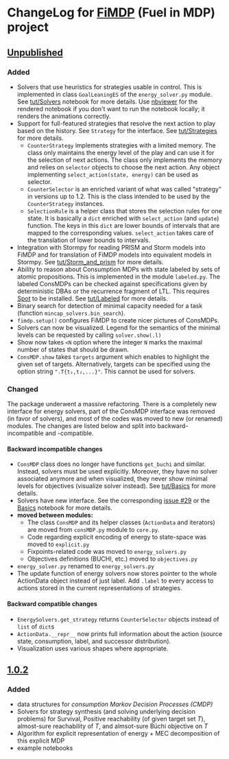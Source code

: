 # ChangeLog for [FiMDP](https://github.com/xblahoud/FiMDP) (Fuel in MDP) project

## [Unpublished]

### Added
 * Solvers that use heuristics for strategies usable in control. This is implemented in class
   `GoalLeaningES` of the `energy_solver.py` module. See [tut/Solvers](tut/Solvers.ipynb)
   notebook for more details. Use [nbviewer] for the rendered notebook if you don't want
   to run the notebook locally; it renders the animations correctly.
 * Support for full-featured strategies that resolve the next action to play based on the history. See `Strategy`
   for the interface. See [tut/Strategies](tut/Strategies.ipynb) for more details.
     - `CounterStrategy` implements strategies with a limited memory. The class only
     maintains the energy level of the play and can use it for the selection of next
     actions. The class only implements the memory and relies on `selector` objects
     to choose the next action. Any object implementing `select_action(state, energy)`
     can be used as selector.
     - `CounterSelector` is an enriched variant of what was called "strategy" in
     versions up to 1.2. This is the class intended to be used by the
     `CounterStrategy` instances.
     - `SelectionRule` is a helper class that stores the selection rules for one
     state. It is basically a `dict` enriched with `select_action` (and `update`)
     function. The keys in this `dict` are lower bounds of intervals that are
     mapped to the corresponding values. `select_action` takes care of the
     translation of lower bounds to intervals.
 * Integration with Stormpy for reading PRISM and Storm models into FiMDP and for
   translation of FiMDP models into equivalent models in Stormpy. See 
   [tut/Storm_and_prism](tut/StormAndPrism.ipynb) for more details.
 * Ability to reason about Consumption MDPs with state labeled by sets of atomic propositions. 
   This is implemented in the module `labeled.py`. The labeled ConsMDPs can be checked against
   specifications given by deterministic DBAs or the recurrence fragment of LTL. This requires
   [Spot] to be installed. See [tut/Labeled](tut/Labeled.ipynb) for more details.
 * Binary search for detection of minimal capacity needed for a task
   (function `mincap_solvers.bin_search`).
 * `fimdp.setup()` configures FiMDP to create nicer pictures of ConsMDPs.
 * Solvers can now be visualized. Legend for the semantics of the minimal levels can be 
   requested by calling `solver.show(.l)`
 * Show now takes `<N` option where the integer `N` marks the maximal number of states that
   should be drawn.
 * `ConsMDP.show` takes `targets` argument which enables to highlight the given
   set of targets. Alternatively, targets can be specified using the option
   string `".T{t₁,t₂,...}"`. This cannot be used for solvers.
 
### Changed

The package underwent a massive refactoring. There is a completely new interface for
energy solvers, part of the ConsMDP interface was removed (in favor of solvers), and
most of the codes was moved to new (or renamed) modules. The changes are listed below
and split into backward-incompatible and -compatible. 

#### Backward incompatible changes
 * `ConsMDP` class does no longer have functions `get_buchi` and similar. Instead,
   solvers must be used explicitly. Moreover, they have no solver associated anymore
   and when visualized, they never show minimal levels for objectives (visualize solver
   instead). 
   See [tut/Basics][Basics] for more details.
 * Solvers have new interface. See the corresponding 
   [issue #29](https://github.com/xblahoud/FiMDP/issues/29) or the [Basics] notebook
   for more details.
 * **moved between modules:**
   - The class `ConsMDP` and its helper classes (`ActionData` and iterators) are moved
     from `consMDP.py` module to `core.py`.
   - Code regarding explicit encoding of energy to state-space was moved to `explicit.py`
   - Fixpoints-related code was moved to `energy_solvers.py`
   - Objectives definitions (BUCHI, etc.) moved to `objectives.py`
 * `energy_solver.py` renamed to `energy_solvers.py`
 * The update function of energy solvers now stores pointer to the whole ActionData object instead of
   just label. Add `.label` to every access to actions stored in the current representations
   of strategies.

#### Backward compatible changes
 * `EnergySolvers.get_strategy` returns `CounterSelector` objects instead of `list` of `dict`s
 * `ActionData.__repr__` now prints full information about the action (source state, consumption, label, and successor distribution).
 * Visualization uses various shapes where appropriate.

## [1.0.2]

### Added
 * data structures for *consumption Markov Decision Processes (CMDP)*
 * Solvers for strategy synthesis (and solving underlying decision problems) for Survival, Positive reachability 
 (of given target set $`T`$), almost-sure reachability of $`T`$, and almsot-sure Büchi objective on $`T`$
 * Algorithm for explicit representation of energy + MEC decomposition of this explicit MDP
 * example notebooks

[Unpublished]: https://github.com/xblahoud/FiMDP/compare/v1.0.2..HEAD
[1.0.2]: https://github.com/xblahoud/FiMDP/tree/v1.0.2

[Basics]: tut/Basics.ipynb

[nbviewer]: https://nbviewer.jupyter.org/
[Spot]: https://spot.lrde.epita.fr/